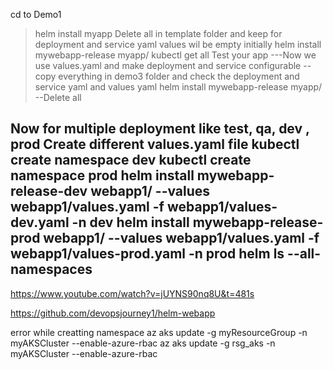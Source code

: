 cd to Demo1
>helm install myapp
>Delete all in template folder and keep for deployment and service yaml
> values wil be empty initially
>helm install mywebapp-release myapp/
>kubectl get all
Test your app
---Now we use values.yaml  and make deployment and service configurable
--copy everything in demo3 folder and check the deployment and service yaml and values yaml
>helm install mywebapp-release myapp/
--Delete all

Now for multiple deployment like test, qa, dev , prod
Create different values.yaml file
kubectl create namespace dev
kubectl create namespace prod
helm install mywebapp-release-dev webapp1/ --values webapp1/values.yaml -f webapp1/values-dev.yaml -n dev
helm install mywebapp-release-prod webapp1/ --values webapp1/values.yaml -f webapp1/values-prod.yaml -n prod
helm ls --all-namespaces
------
https://www.youtube.com/watch?v=jUYNS90nq8U&t=481s

https://github.com/devopsjourney1/helm-webapp

error while creatting namespace
az aks update -g myResourceGroup -n myAKSCluster --enable-azure-rbac
az aks update -g rsg_aks -n myAKSCluster --enable-azure-rbac

